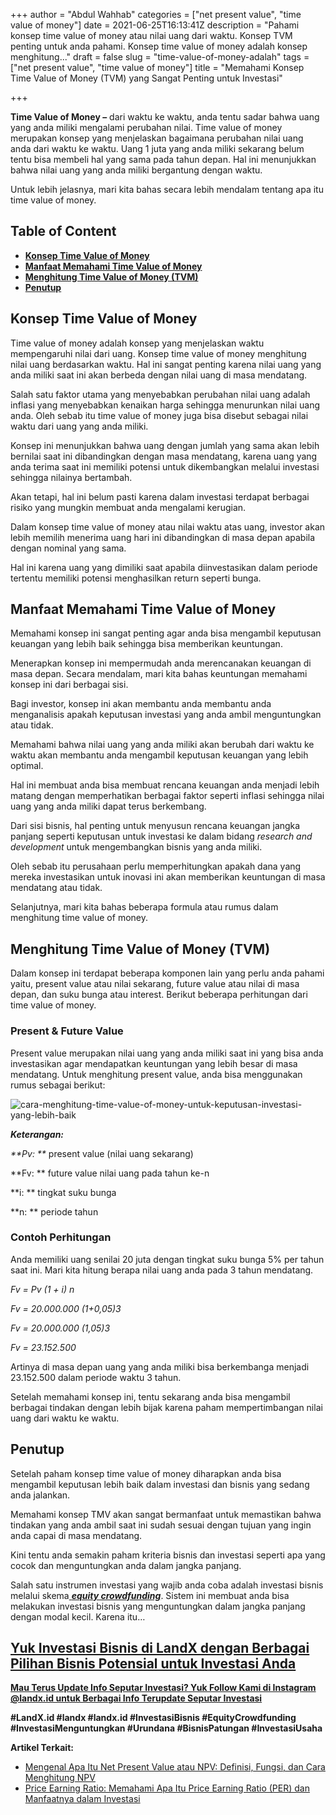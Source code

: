+++
author = "Abdul Wahhab"
categories = ["net present value", "time value of money"]
date = 2021-06-25T16:13:41Z
description = "Pahami konsep time value of money atau nilai uang dari waktu. Konsep TVM penting untuk anda pahami. Konsep time value of money adalah konsep menghitung..."
draft = false
slug = "time-value-of-money-adalah"
tags = ["net present value", "time value of money"]
title = "Memahami Konsep Time Value of Money (TVM) yang Sangat Penting untuk Investasi"

+++


**Time Value of Money –** dari waktu ke waktu, anda tentu sadar bahwa uang yang anda miliki mengalami perubahan nilai. Time value of money merupakan konsep yang menjelaskan bagaimana perubahan nilai uang anda dari waktu ke waktu. Uang 1 juta yang anda miliki sekarang belum tentu bisa membeli hal yang sama pada tahun depan. Hal ini menunjukkan bahwa nilai uang yang anda miliki bergantung dengan waktu.

Untuk lebih jelasnya, mari kita bahas secara lebih mendalam tentang apa itu time value of money.

## Table of Content

* **[Konsep Time Value of Money](#konsep-time-value-of-money)**
* **[Manfaat Memahami Time Value of Money](#manfaat-memahami-time-value-of-money)**
* **[Menghitung Time Value of Money (TVM)](#menghitung-time-value-of-money-tvm)**
* **[Penutup](#penutup)**

## Konsep Time Value of Money

Time value of money adalah konsep yang menjelaskan waktu mempengaruhi nilai dari uang. Konsep time value of money menghitung nilai uang berdasarkan waktu. Hal ini sangat penting karena nilai uang yang anda miliki saat ini akan berbeda dengan nilai uang di masa mendatang.

Salah satu faktor utama yang menyebabkan perubahan nilai uang adalah inflasi yang menyebabkan kenaikan harga sehingga menurunkan nilai uang anda. Oleh sebab itu time value of money juga bisa disebut sebagai nilai waktu dari uang yang anda miliki.

Konsep ini menunjukkan bahwa uang dengan jumlah yang sama akan lebih bernilai saat ini dibandingkan dengan masa mendatang, karena uang yang anda terima saat ini memiliki potensi untuk dikembangkan melalui investasi sehingga nilainya bertambah.

Akan tetapi, hal ini belum pasti karena dalam investasi terdapat berbagai risiko yang mungkin membuat anda mengalami kerugian.

Dalam konsep time value of money atau nilai waktu atas uang, investor akan lebih memilih menerima uang hari ini dibandingkan di masa depan apabila dengan nominal yang sama.

Hal ini karena uang yang dimiliki saat apabila diinvestasikan dalam periode tertentu memiliki potensi menghasilkan return seperti bunga.

## Manfaat Memahami Time Value of Money

Memahami konsep ini sangat penting agar anda bisa mengambil keputusan keuangan yang lebih baik sehingga bisa memberikan keuntungan.

Menerapkan konsep ini mempermudah anda merencanakan keuangan di masa depan. Secara mendalam, mari kita bahas keuntungan memahami konsep ini dari berbagai sisi.

Bagi investor, konsep ini akan membantu anda membantu anda menganalisis apakah keputusan investasi yang anda ambil menguntungkan atau tidak.

Memahami bahwa nilai uang yang anda miliki akan berubah dari waktu ke waktu akan membantu anda mengambil keputusan keuangan yang lebih optimal.

Hal ini membuat anda bisa membuat rencana keuangan anda menjadi lebih matang dengan memperhatikan berbagai faktor seperti inflasi sehingga nilai uang yang anda miliki dapat terus berkembang.

Dari sisi bisnis, hal penting untuk menyusun rencana keuangan jangka panjang seperti keputusan untuk investasi ke dalam bidang _research and development_ untuk mengembangkan bisnis yang anda miliki.

Oleh sebab itu perusahaan perlu memperhitungkan apakah dana yang mereka investasikan untuk inovasi ini akan memberikan keuntungan di masa mendatang atau tidak.

Selanjutnya, mari kita bahas beberapa formula atau rumus dalam menghitung time value of money.

## Menghitung Time Value of Money (TVM)

Dalam konsep ini terdapat beberapa komponen lain yang perlu anda pahami yaitu, present value atau nilai sekarang, future value atau nilai di masa depan, dan suku bunga atau interest. Berikut beberapa perhitungan dari time value of money.

### Present & Future Value

Present value merupakan nilai uang yang anda miliki saat ini yang bisa anda investasikan agar mendapatkan keuntungan yang lebih besar di masa mendatang. Untuk menghitung present value, anda bisa menggunakan rumus sebagai berikut:

![cara-menghitung-time-value-of-money-untuk-keputusan-investasi-yang-lebih-baik](https://accountgram-production.sfo2.cdn.digitaloceanspaces.com/landx_ghost/2021/09/cara-menghitung-time-value-of-money-untuk-keputusan-investasi-yang-lebih-baik.png)

_**Keterangan:**_

_**Pv:  **_ present value (nilai uang sekarang)

**Fv: ** future value nilai uang pada tahun ke-n

**i: ** tingkat suku bunga

**n: ** periode tahun

### Contoh Perhitungan

Anda memiliki uang senilai 20 juta dengan tingkat suku bunga 5% per tahun saat ini. Mari kita hitung berapa nilai uang anda pada 3 tahun mendatang.

_Fv = Pv (1 + i) n_

_Fv = 20.000.000 (1+0,05)3_

_Fv = 20.000.000 (1,05)3_

_Fv = 23.152.500_

Artinya di masa depan uang yang anda miliki bisa berkembanga menjadi 23.152.500 dalam periode waktu 3 tahun.

Setelah memahami konsep ini, tentu sekarang anda bisa mengambil berbagai tindakan dengan lebih bijak karena paham mempertimbangan nilai uang dari waktu ke waktu.

## **Penutup**

Setelah paham konsep time value of money diharapkan anda bisa mengambil keputusan lebih baik dalam investasi dan bisnis yang sedang anda jalankan.

Memahami konsep TMV akan sangat bermanfaat untuk memastikan bahwa tindakan yang anda ambil saat ini sudah sesuai dengan tujuan yang ingin anda capai di masa mendatang.

Kini tentu anda semakin paham kriteria bisnis dan investasi seperti apa yang cocok dan menguntungkan anda dalam jangka panjang.

Salah satu instrumen investasi yang wajib anda coba adalah investasi bisnis melalui skema[ _**equity crowdfunding**_](https://landx.id/). Sistem ini membuat anda bisa melakukan investasi bisnis yang menguntungkan dalam jangka panjang dengan modal kecil. Karena itu…

## [**Yuk Investasi Bisnis di LandX dengan Berbagai Pilihan Bisnis Potensial untuk Investasi Anda**](https://landx.id/)



[**Mau Terus Update Info Seputar Investasi? Yuk Follow Kami di Instagram @landx.id untuk Berbagai Info Terupdate Seputar Investasi**](https://instagram.com/landx.id?utm_medium=copy_link)

**#LandX.id    #landx         #landx.id    #InvestasiBisnis    #EquityCrowdfunding    #InvestasiMenguntungkan    #Urundana    #BisnisPatungan    #InvestasiUsaha**

**Artikel Terkait:**

* [Mengenal Apa Itu Net Present Value atau NPV: Definisi, Fungsi, dan Cara Menghitung NPV](https://landx.id/blog/mengenal-apa-itu-net-present-value-atau-npv-definisi-fungsi-dan-cara-menghitung-npv/)
* [Price Earning Ratio: Memahami Apa Itu Price Earning Ratio (PER) dan Manfaatnya dalam Investasi](https://landx.id/blog/price-earning-ratio-adalah/)

